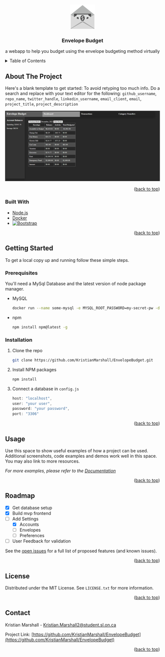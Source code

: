 <a name="readme-top"></a>
<!-- PROJECT LOGO -->
<br />
<div align="center">
  <a href="https://github.com/KristianMarshall/EnvelopeBudget">
    <img src="Pictures/moneyEnvelope.png" alt="Logo" width="80" height="80">
  </a>

<h3 align="center">Envelope Budget</h3>

  <p align="center">
    a webapp to help you budget using the envelope budgeting method virtually
  </p>
</div>



<!-- TABLE OF CONTENTS -->
<details>
  <summary>Table of Contents</summary>
  <ol>
    <li>
      <a href="#about-the-project">About The Project</a>
      <ul>
        <li><a href="#built-with">Built With</a></li>
      </ul>
    </li>
    <li>
      <a href="#getting-started">Getting Started</a>
      <ul>
        <li><a href="#prerequisites">Prerequisites</a></li>
        <li><a href="#installation">Installation</a></li>
      </ul>
    </li>
    <li><a href="#usage">Usage</a></li>
    <li><a href="#roadmap">Roadmap</a></li>
    <li><a href="#license">License</a></li>
    <li><a href="#contact">Contact</a></li>
  </ol>
</details>



<!-- ABOUT THE PROJECT -->
## About The Project

Here's a blank template to get started: To avoid retyping too much info. Do a search and replace with your text editor for the following: `github_username`, `repo_name`, `twitter_handle`, `linkedin_username`, `email_client`, `email`, `project_title`, `project_description`

[![Product Name Screen Shot][product-screenshot]](https://example.com)



<p align="right">(<a href="#readme-top">back to top</a>)</p>



### Built With

* <a href="https://nodejs.org/">Node.js</a>
* <a href="https://www.docker.com/">Docker</a>
* [![Bootstrap][Bootstrap.com]][Bootstrap-url]

<p align="right">(<a href="#readme-top">back to top</a>)</p>



<!-- GETTING STARTED -->
## Getting Started

To get a local copy up and running follow these simple steps.

### Prerequisites

You'll need a MySql Database and the latest version of node package manager. 
* MySQL
  ```sh
  docker run --name some-mysql -e MYSQL_ROOT_PASSWORD=my-secret-pw -d mysql:tag
  ```
* npm
  ```sh
  npm install npm@latest -g
  ```

### Installation

1. Clone the repo
   ```sh
   git clone https://github.com/KristianMarshall/EnvelopeBudget.git
   ```
2. Install NPM packages
   ```sh
   npm install
   ```
3. Connect a database in `config.js`
   ```js
   host: "localhost",
   user: "your user",
   password: "your password",
   port: "3306"
   ```

<p align="right">(<a href="#readme-top">back to top</a>)</p>



<!-- USAGE EXAMPLES -->
## Usage

Use this space to show useful examples of how a project can be used. Additional screenshots, code examples and demos work well in this space. You may also link to more resources.

_For more examples, please refer to the [Documentation](https://example.com)_

<p align="right">(<a href="#readme-top">back to top</a>)</p>



<!-- ROADMAP -->
## Roadmap

- [x] Get database setup
- [x] Build mvp frontend
- [ ] Add Settings
    - [x] Accounts
    - [ ] Envelopes
    - [ ] Preferences
- [ ] User Feedback for validation

See the [open issues](https://github.com/KristianMarshall/EnvelopeBudget/issues) for a full list of proposed features (and known issues).

<p align="right">(<a href="#readme-top">back to top</a>)</p>


<!-- LICENSE -->
## License

Distributed under the MIT License. See `LICENSE.txt` for more information.

<p align="right">(<a href="#readme-top">back to top</a>)</p>



<!-- CONTACT -->
## Contact

Kristian Marshall - Kristian.Marshall2@student.sl.on.ca

Project Link: [https://github.com/KristianMarshall/EnvelopeBudget](https://github.com/KristianMarshall/EnvelopeBudget)

<p align="right">(<a href="#readme-top">back to top</a>)</p>




<!-- MARKDOWN LINKS & IMAGES -->
<!-- https://www.markdownguide.org/basic-syntax/#reference-style-links -->

[product-screenshot]: Pictures/Old%20Dashboard.png
[Bootstrap.com]: https://img.shields.io/badge/Bootstrap-563D7C?style=for-the-badge&logo=bootstrap&logoColor=white
[Bootstrap-url]: https://getbootstrap.com
